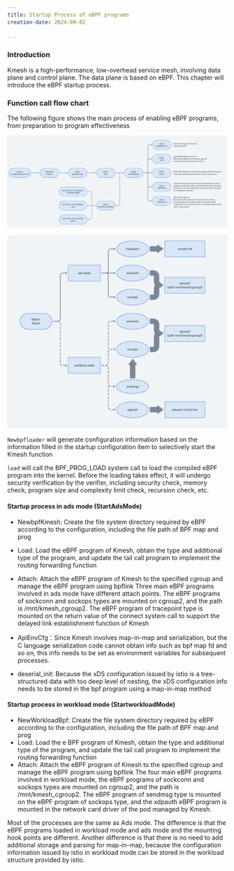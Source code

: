 ```yaml
---
title: Startup Process of eBPF programs
creation-date: 2024-09-02

---
```


### Introduction

Kmesh is a high-performance, low-overhead service mesh, involving data plane and control plane. The data plane is based on eBPF. This chapter will introduce the eBPF startup process.

### Function call flow chart

The following figure shows the main process of enabling eBPF programs, from preparation to program effectiveness

![alt text](pics/startup_process_of_eBPF_programs.png)

![alt text](pics/kmesh-attach-point.png)

`Newbpfloader` will generate configuration information based on the information filled in the startup configuration item to selectively start the Kmesh function

`load` will call the BPF_PROG_LOAD system call to load the compiled eBPF program into the kernel. Before the loading takes effect, it will undergo security verification by the verifier, including security check, memory check, program size and complexity limit check, recursion check, etc.

#### Startup process in ads mode (StartAdsMode)

- NewbpfKmesh: Create the file system directory required by eBPF according to the configuration, including the file path of BPF map and prog
- Load: Load the eBPF program of Kmesh, obtain the type and additional type of the program, and update the tail call program to implement the routing forwarding function
- Attach: Attach the eBPF program of Kmesh to the specified cgroup and manage the eBPF program using bpflink
Three main eBPF programs involved in ads mode have different attach points. The eBPF programs of sockconn and sockops types are mounted on cgroup2, and the path is /mnt/kmesh_cgroup2. The eBPF program of tracepoint type is mounted on the return value of the connect system call to support the delayed link establishment function of Kmesh

- ApiEnvCfg：Since Kmesh involves map-in-map and serialization, but the C language serialization code cannot obtain info such as bpf map fd and so on, this info needs to be set as environment variables for subsequent processes.
- deserial_init: Because the xDS configuration issued by istio is a tree-structured data with too deep level of nesting, the xDS configuration info needs to be stored in the bpf program using a map-in-map method

#### Startup process in workload mode (StartworkloadMode)

- NewWorkloadBpf: Create the file system directory required by eBPF according to the configuration, including the file path of BPF map and prog
- Load: Load the e BPF program of Kmesh, obtain the type and additional type of the program, and update the tail call program to implement the routing forwarding function
- Attach: Attach the eBPF program of Kmesh to the specified cgroup and manage the eBPF program using bpflink
The four main eBPF programs involved in workload mode, the eBPF programs of sockconn and sockops types are mounted on cgroup2, and the path is /mnt/kmesh_cgroup2. The eBPF program of sendmsg type is mounted on the eBPF program of sockops type, and the xdpauth eBPF program is mounted in the network card driver of the pod managed by Kmesh.

Most of the processes are the same as Ads mode. The difference is that the eBPF programs loaded in workload mode and ads mode and the mounting hook points are different. Another difference is that there is no need to add additional storage and parsing for map-in-map, because the configuration information issued by istio in workload mode can be stored in the workload structure provided by istio.